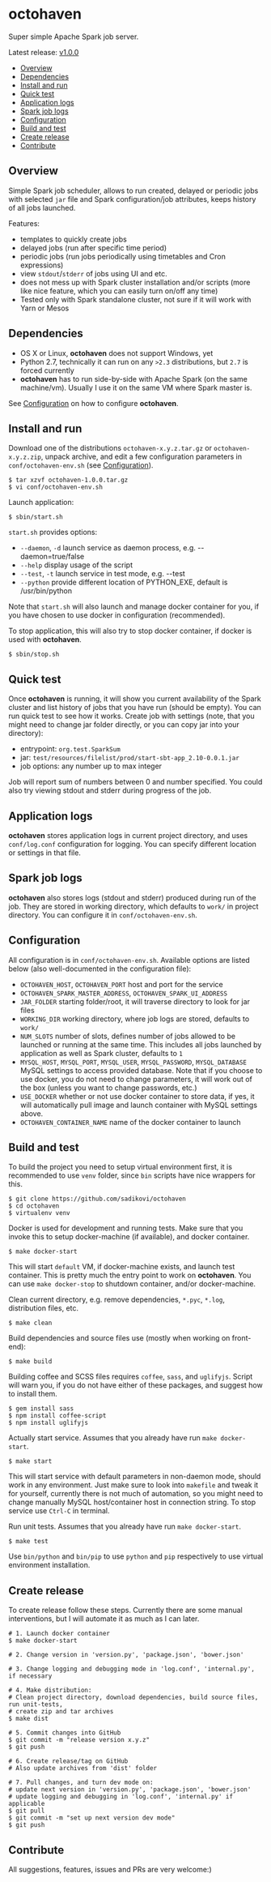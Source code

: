 # octohaven
Super simple Apache Spark job server.

Latest release: [v1.0.0](https://github.com/sadikovi/octohaven/releases/latest)

- [Overview](#overview)
- [Dependencies](#dependencies)
- [Install and run](#install-and-run)
- [Quick test](#quick-test)
- [Application logs](#application-logs)
- [Spark job logs](#spark-job-logs)
- [Configuration](#configuration)
- [Build and test](#build-and-test)
- [Create release](#create-release)
- [Contribute](#contribute)

## Overview
Simple Spark job scheduler, allows to run created, delayed or periodic jobs with selected `jar` file
and Spark configuration/job attributes, keeps history of all jobs launched.

Features:
- templates to quickly create jobs
- delayed jobs (run after specific time period)
- periodic jobs (run jobs periodically using timetables and Cron expressions)
- view `stdout`/`stderr` of jobs using UI and etc.
- does not mess up with Spark cluster installation and/or scripts (more like nice feature, which
  you can easily turn on/off any time)
- Tested only with Spark standalone cluster, not sure if it will work with Yarn or Mesos

## Dependencies
- OS X or Linux, **octohaven** does not support Windows, yet
- Python 2.7, technically it can run on any `>2.3` distributions, but `2.7` is forced currently
- **octohaven** has to run side-by-side with Apache Spark (on the same machine/vm). Usually I use it
on the same VM where Spark master is.

See [Configuration](#configuration) on how to configure **octohaven**.

## Install and run
Download one of the distributions `octohaven-x.y.z.tar.gz` or `octohaven-x.y.z.zip`, unpack archive,
and edit a few configuration parameters in `conf/octohaven-env.sh` (see [Configuration]($configuration)).
```shell
$ tar xzvf octohaven-1.0.0.tar.gz
$ vi conf/octohaven-env.sh
```
Launch application:
```shell
$ sbin/start.sh
```
`start.sh` provides options:
- `--daemon`, `-d`    launch service as daemon process, e.g. --daemon=true/false
- `--help`            display usage of the script
- `--test`, `-t`      launch service in test mode, e.g. --test
- `--python`          provide different location of PYTHON_EXE, default is /usr/bin/python

Note that `start.sh` will also launch and manage docker container for you, if you have chosen to
use docker in configuration (recommended).

To stop application, this will also try to stop docker container, if docker is used with **octohaven**.
```shell
$ sbin/stop.sh
```

## Quick test
Once **octohaven** is running, it will show you current availability of the Spark cluster and list
history of jobs that you have run (should be empty). You can run quick test to see how it works.
Create job with settings (note, that you might need to change jar folder directly, or you can copy
jar into your directory):
- entrypoint: `org.test.SparkSum`
- jar: `test/resources/filelist/prod/start-sbt-app_2.10-0.0.1.jar`
- job options: any number up to max integer

Job will report sum of numbers between 0 and number specified. You could also try viewing stdout
and stderr during progress of the job.

## Application logs
**octohaven** stores application logs in current project directory, and uses `conf/log.conf`
configuration for logging. You can specify different location or settings in that file.

## Spark job logs
**octohaven** also stores logs (stdout and stderr) produced during run of the job. They are stored in
working directory, which defaults to `work/` in project directory. You can configure it in
`conf/octohaven-env.sh`.

## Configuration
All configuration is in `conf/octohaven-env.sh`. Available options are listed below
(also well-documented in the configuration file):
- `OCTOHAVEN_HOST`, `OCTOHAVEN_PORT` host and port for the service
- `OCTOHAVEN_SPARK_MASTER_ADDRESS`, `OCTOHAVEN_SPARK_UI_ADDRESS`
- `JAR_FOLDER` starting folder/root, it will traverse directory to look for jar files
- `WORKING_DIR` working directory, where job logs are stored, defaults to `work/`
- `NUM_SLOTS` number of slots, defines number of jobs allowed to be launched or running at the same
  time. This includes all jobs launched by application as well as Spark cluster, defaults to `1`
- `MYSQL_HOST`, `MYSQL_PORT`, `MYSQL_USER`, `MYSQL_PASSWORD`, `MYSQL_DATABASE` MySQL settings to
  access provided database. Note that if you choose to use docker, you do not need to change
  parameters, it will work out of the box (unless you want to change passwords, etc.)
- `USE_DOCKER` whether or not use docker container to store data, if yes, it will automatically pull
  image and launch container with MySQL settings above.
- `OCTOHAVEN_CONTAINER_NAME` name of the docker container to launch

## Build and test
To build the project you need to setup virtual environment first, it is recommended to use `venv`
folder, since `bin` scripts have nice wrappers for this.
```shell
$ git clone https://github.com/sadikovi/octohaven
$ cd octohaven
$ virtualenv venv
```

Docker is used for development and running tests. Make sure that you invoke this to setup
docker-machine (if available), and docker container.
```shell
$ make docker-start
```
This will start `default` VM, if docker-machine exists, and launch test container. This is pretty
much the entry point to work on **octohaven**. You can use `make docker-stop` to shutdown container,
and/or docker-machine.

Clean current directory, e.g. remove dependencies, `*.pyc`, `*.log`, distribution files, etc.
```shell
$ make clean
```

Build dependencies and source files use (mostly when working on front-end):
```shell
$ make build
```
Building coffee and SCSS files requires `coffee`, `sass`, and `uglifyjs`. Script will warn you, if
you do not have either of these packages, and suggest how to install them.
```shell
$ gem install sass
$ npm install coffee-script
$ npm install uglifyjs
```

Actually start service. Assumes that you already have run `make docker-start`.
```
$ make start
```
This will start service with default parameters in non-daemon mode, should work in any environment.
Just make sure to look into `makefile` and tweak it for yourself, currently there is not much of
automation, so you might need to change manually MySQL host/container host in connection string. To
stop service use `Ctrl-C` in terminal.

Run unit tests. Assumes that you already have run `make docker-start`.
```shell
$ make test
```

Use `bin/python` and `bin/pip` to use `python` and `pip` respectively to use virtual environment
installation.

## Create release
To create release follow these steps. Currently there are some manual interventions, but I will
automate it as much as I can later.
```shell
# 1. Launch docker container
$ make docker-start

# 2. Change version in 'version.py', 'package.json', 'bower.json'

# 3. Change logging and debugging mode in 'log.conf', 'internal.py', if necessary

# 4. Make distribution:
# Clean project directory, download dependencies, build source files, run unit-tests,
# create zip and tar archives
$ make dist

# 5. Commit changes into GitHub
$ git commit -m "release version x.y.z"
$ git push

# 6. Create release/tag on GitHub
# Also update archives from 'dist' folder

# 7. Pull changes, and turn dev mode on:
# update next version in 'version.py', 'package.json', 'bower.json'
# update logging and debugging in 'log.conf', 'internal.py' if applicable
$ git pull
$ git commit -m "set up next version dev mode"
$ git push
```

## Contribute
All suggestions, features, issues and PRs are very welcome:)
